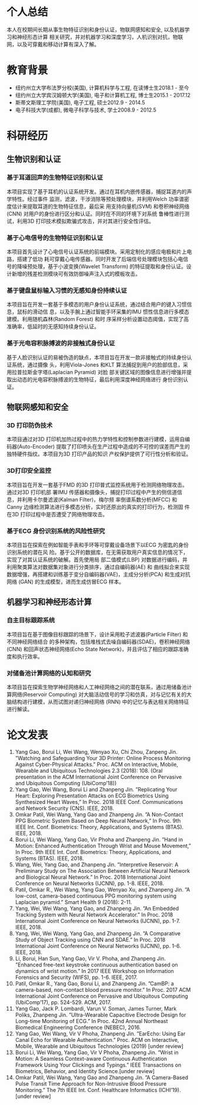 
# 个人总结 

本人在校期间长期从事生物特征识别和身份认证，物联网感知和安全, 以及机器学习和神经形态计算
相关研究，并对机器学习和深度学习，人机识别对抗，物联网，以及可穿戴和移动计算有深入了解。

# 教育背景

- 纽约州立大学布法罗分校(美国), 计算机科学与工程, 在读博士生2018.1 - 至今
- 纽约州立大学宾汉姆顿大学(美国), 电子和计算机工程, 博士生2015.1 - 2017.12
- 斯蒂文斯理工学院(美国), 电子工程, 硕士2012.9 - 2014.5
- 电子科技大学(成都), 微电子科学与技术, 学士2008.9 - 2012.5




# 科研经历

## 生物识别和认证
### 基于耳道回声的生物特征识别和认证
本项目实现了基于耳机的认证系统开发。通过在耳机内嵌传感器，捕捉耳道内的声学特性。经过事件
监测，滤波，干涉消除等预处理模块，并利用Welch 功率谱密度估计来提取耳道的生物特征信息，最后采
用支持向量机(SVM) 和卷积神经网络(CNN) 对用户的身份进行区分和认证。同时在不同的环境下对系统
鲁棒性进行测试，利用3D 打印技术模拟欺骗式攻击，并对其进行安全性评估。

### 基于心电信号的生物特征识别和认证
本项目首先设计了心电信号认证系统的前端模块。采用定制化的感应电极和片上电路，搭建了低功
耗可穿戴心电传感器。同时开发了后端信号处理模块包括心电信号的降噪预处理，基于小波变换(Wavelet
Transform) 的特征提取和身份认证。设计新增的残差检测模块可有效防御噪声注入式的模板攻击。

### 基于键盘鼠标输入习惯的无感知身份持续认证
本项目旨在开发一套基于多模态的用户身份认证系统，通过结合用户的键入习惯信息，鼠标的滑动信
息，以及手腕上通过智能手环采集的IMU 惯性信息进行多模态建模。利用随机森林(Random Forest) 和时
序采样分析设置动态阈值，实现了高准确率，低延时的无感知持续身份认证。

### 基于光电容积脉搏波的非接触式身份认证
基于人脸识别认证的易被伪造的缺点，本项目旨在开发一款非接触式的持续身份认证系统，通过摄像
头，利用Viola-Jones 和KLT 算法捕捉到用户的脸部信息，采用拉普拉斯金字塔(Laplacian Pyramid) 对脸
部关键区域的图像信息进行增强并提取出动态的光电容积脉搏波的生物特征，最后利用深度神经网络进行
身份识别认证。

## 物联网感知和安全
### 3D 打印防伪技术
本项目通过对3D 打印机加热过程中的热力学特性和控制参数进行建模，运用自编码器(Auto-Encoder)
提取了打印喷头在生产过程中造成的不可控的误差而产生的独特硬件指纹。本项目为3D 打印产品的知识
产权保护提供了可行性分析和验证。

### 3D打印安全监控
本项目旨在开发一套基于FMD 的3D 打印普式监控系统用于检测网络物理攻击。通过对3D 打印机部
署IMU 传感器和摄像头，捕捉打印过程中产生的侧信道信息，并利用卡尔曼滤波(Kalman Filter)，梅尔频
率倒谱系数分析(MFCC) 和Canny 边缘检测算法进行多模态分析，实时还原出的真实的打印行为，检测固
件在3D 打印过程中是否遭受了网络物理攻击。

### 基于ECG 身份识别系统的风险性研究
本项目旨在探索在例如智能手表和手环等可穿戴设备场景下以ECG 为密匙的身份识别系统的潜在风
险。基于公开的数据库，在无需获取用户真实信息的情况下，实现了对其认证系统的破解。首先使用局
部二值模式(LBP) 对数据进行编码，并利用聚类算法对数据集对象进行分类排序，通过自编码器(AE) 和
曲线拟合来实现数据增强，再搭建和训练基于变分自编码器(VAE)，主成分分析(PCA) 和生成对抗网络
(GAN) 的生成模型，进而生成仿冒ECG 样本。

## 机器学习和神经形态计算
### 自主目标跟踪系统
本项目旨在基于图像目标跟踪的场景下，设计采用粒子滤波器(Particle Filter) 和不同神经网络结合
的多种架构，包括堆栈式去噪自编码器(SDAE)，卷积神经网络(CNN) 和回声状态神经网络(Echo State
Network)，并且评估了相应的跟踪准确度和执行效率。

### 对储备池计算网络的认知和研究
本项目旨在探索生物学神经网络和人工神经网络之间的潜在联系，通过用储备池计算网络(Reservoir
Computing) 对大脑活动信号的学习和仿真，对与记忆有关的大脑结构进行建模，从而试图对递归神经网络
(RNN) 中的记忆与表达相关网络特征进行解读。

# 论文发表
1. Yang Gao, Borui Li, Wei Wang, Wenyao Xu, Chi Zhou, Zanpeng Jin. ”Watching and Safeguarding Your 3D Printer: Online Process Monitoring Against Cyber-Physical Attacks.” Proc. ACM on Interactive, Mobile, Wearable and Ubiquitous Technologies 2.3 (2018): 108. (Oral presentation in the ACM International Joint Conference on Pervasive and Ubiquitous Computing (UbiComp’18))
2. Yang Gao, Wei Wang, Borui Li and Zhanpeng Jin. ”Replicating Your Heart: Exploring Presentation Attacks on ECG Biometrics Using Synthesized Heart Waves,” In Proc. 2018 IEEE Conf. Communications and Network Security (CNS). IEEE, 2018.
3. Omkar Patil, Wei Wang, Yang Gao and Zhanpeng Jin. ”A Non-Contact PPG Biometric System Based on Deep Neural Network,” In Proc. 9th IEEE Int. Conf. Biometrics: Theory, Applications, and Systems (BTAS). IEEE, 2018.
4. Borui Li, Wei Wang, Yang Gao, Vir Phoha and Zhanpeng Jin. ”Hand in Motion: Enhanced Authentication Through Wrist and Mouse Movement,” In Proc. 9th IEEE Int. Conf. Biometrics: Theory, Applications, and Systems (BTAS). IEEE, 2018.
5. Wang, Wei, Yang Gao, and Zhanpeng Jin. ”Interpretive Reservoir: A Preliminary Study on The Association Between Artificial Neural Network and Biological Neural Network.” In Proc. 2018 International Joint Conference on Neural Networks (IJCNN), pp. 1-8. IEEE, 2018.
6. Patil, Omkar R., Wei Wang, Yang Gao, Wenyao Xu, and Zhanpeng Jin. ”A low-cost, camera-based continuous PPG monitoring system using Laplacian pyramid.” Smart Health 9 (2018): 2-11.
7. Yang, Wei, Wei Wang, Yang Gao, and Zhanpeng Jin. ”An Embedded Tracking System with Neural Network Accelerator.” In Proc. 2018 International Joint Conference on Neural Networks (IJCNN), pp. 1-7. IEEE, 2018.
8. Yang, Wei, Wei Wang, Yang Gao, and Zhanpeng Jin. ”A Comparative Study of Object Tracking using CNN and SDAE.” In Proc. 2018 International Joint Conference on Neural Networks (IJCNN), pp. 1-6. IEEE, 2018.
9. Li, Borui, Han Sun, Yang Gao, Vir V. Phoha, and Zhanpeng Jin. ”Enhanced free-text keystroke continuous authentication based on dynamics of wrist motion.” In 2017 IEEE Workshop on Information Forensics and Security (WIFS), pp. 1-6. IEEE, 2017.
10. Patil, Omkar R., Yang Gao, Borui Li, and Zhanpeng Jin. ”CamBP: a camera-based, non-contact blood pressure monitor.” In Proc. 2017 ACM International Joint Conference on Pervasive and Ubiquitous Computing (UbiComp’17), pp. 524-529. ACM, 2017.
11. Yang Gao, Jack P. Lombardi, Varun V. Soman, James Turner, Mark Poliks, Zhanpeng Jin. ”Ultra-Wearable Capacitive Electrode Design for Long-time Monitoring of ECG.” In Proc. 42nd Annual Northeast Biomedical Engineering Conference (NEBEC), 2016.
12. Yang Gao, Wei Wang, Vir V Phoha, Zhanpeng Jin. ”EarEcho: Using Ear Canal Echo for Wearable Authentication.” Proc. ACM on Interactive, Mobile, Wearable and Ubiquitous Technologies (2019) [under review]
13. Borui Li, Wei Wang, Yang Gao, Vir V Phoha, Zhanpeng Jin. ”Wrist in Motion: A Seamless Context-aware Continuous Authentication Framework Using Your Clickings and Typings.” IEEE Transactions on Biometrics, Behavior, and Identity Science.[under review]
14. Omkar Patil, Wei Wang, Yang Gao and Zhanpeng Jin. ”A Camera-Based Pulse Transit Time Approach for Non-Intrusive Blood Pressure Monitoring.” The 7th IEEE Int. Conf. Healthcare Informatics (ICHI’19). [under review]






